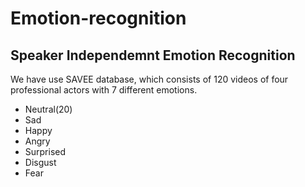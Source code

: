 # Emotion-recognition

## Speaker Independemnt Emotion Recognition

We have use SAVEE database, which consists of 120 videos of four professional actors with 7 different emotions. 
* Neutral(20)
* Sad
* Happy
* Angry
* Surprised
* Disgust
* Fear

